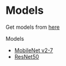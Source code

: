 # Models

Get models from [here](https://github.com/onnx/models)

Models
- [MobileNet v2-7](https://github.com/onnx/models/blob/main/vision/classification/mobilenet/model/mobilenetv2-7.onnx)
- [ResNet50](https://github.com/onnx/models/blob/main/vision/classification/resnet/model/resnet50-v1-7.onnx)
